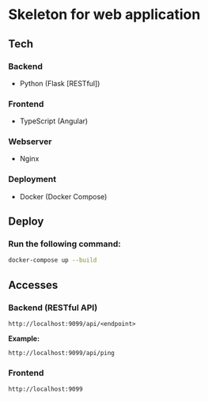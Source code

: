 # Skeleton for web application

## Tech

### Backend
 - Python (Flask [RESTful])

### Frontend
 - TypeScript (Angular)

### Webserver
 - Nginx

### Deployment
 - Docker (Docker Compose)

## Deploy

### Run the following command:

```bash
docker-compose up --build
```

## Accesses

### Backend (RESTful API)

```text
http://localhost:9099/api/<endpoint>
```

**Example:**

```text
http://localhost:9099/api/ping
```

### Frontend

```text
http://localhost:9099
```
